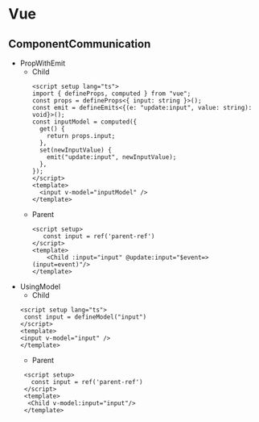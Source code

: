 # Vue

## ComponentCommunication
- PropWithEmit
  - Child
    ```vue
    <script setup lang="ts">
    import { defineProps, computed } from "vue";
    const props = defineProps<{ input: string }>();
    const emit = defineEmits<{(e: "update:input", value: string): void}>();
    const inputModel = computed({
      get() {
        return props.input;
      },
      set(newInputValue) {
        emit("update:input", newInputValue);
      },
    });
    </script>
    <template>
      <input v-model="inputModel" />
    </template>
    ```
  - Parent
    ```vue
    <script setup>
       const input = ref('parent-ref')
    </script>
    <template>
        <Child :input="input" @update:input="$event=>(input=event)"/>
    </template>
    ```
- UsingModel
  - Child
   ```vue
  <script setup lang="ts">
    const input = defineModel("input")
  </script>
  <template>
  <input v-model="input" />
  </template>
   ```
  - Parent
  ```vue
   <script setup>
     const input = ref('parent-ref')
   </script>
   <template>
    <Child v-model:input="input"/>
   </template>
  ```